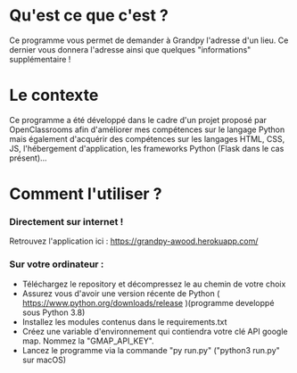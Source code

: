 # Qu'est ce que c'est ?
Ce programme vous permet de demander à Grandpy l'adresse d'un lieu. Ce dernier vous donnera l'adresse ainsi que quelques "informations" supplémentaire !

# Le contexte
Ce programme a été développé dans le cadre d'un projet proposé par OpenClassrooms afin d'améliorer mes compétences sur le langage Python mais également d'acquérir des compétences sur les langages HTML, CSS, JS, l'hébergement d'application, les frameworks Python (Flask dans le cas présent)...

# Comment l'utiliser ?
### Directement sur internet !
Retrouvez l'application ici : https://grandpy-awood.herokuapp.com/

### Sur votre ordinateur :
  * Téléchargez le repository et décompressez le au chemin de votre choix
  * Assurez vous d'avoir une version récente de Python ( https://www.python.org/downloads/release )(programme developpé sous Python 3.8)
  * Installez les modules contenus dans le requirements.txt
  * Créez une variable d'environnement qui contiendra votre clé API google map. Nommez la "GMAP_API_KEY".
  * Lancez le programme via la commande "py run.py" ("python3 run.py" sur macOS)
